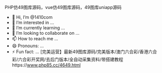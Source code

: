 PHP仿49图库源码，vue仿49图库源码，49图库uniapp源码
- 👋 Hi, I’m @1410com
- 👀 I’m interested in ...
- 🌱 I’m currently learning ...
- 💞️ I’m looking to collaborate on ...
- 📫 How to reach me ...
- 😄 Pronouns: ...
- ⚡ Fun fact: ...
[完美运营】最新49图库源码/完美版本/澳门六合彩/香港六合彩/六合彩开奖网/去后门版本/全自动采集资料/带搭建教程https://www.php85.cc/4649.html
<!---
php85cc/PHP85.cc  is a ✨ special ✨ repository because its `README.md` (this file) appears on your GitHub profile.
You can click the Preview link to take a look at your changes.
--->
